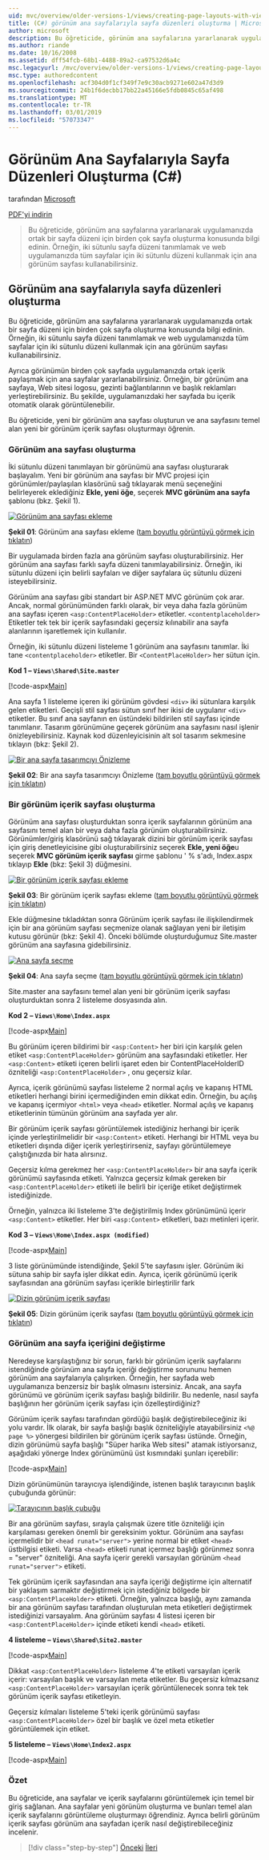 ```yaml
---
uid: mvc/overview/older-versions-1/views/creating-page-layouts-with-view-master-pages-cs
title: (C#) görünüm ana sayfalarıyla sayfa düzenleri oluşturma | Microsoft Docs
author: microsoft
description: Bu öğreticide, görünüm ana sayfalarına yararlanarak uygulamanızda ortak bir sayfa düzeni için birden çok sayfa oluşturma konusunda bilgi edinin. Kullanabileceğiniz bir...
ms.author: riande
ms.date: 10/16/2008
ms.assetid: dff54fcb-68b1-4488-89a2-ca97532d6a4c
msc.legacyurl: /mvc/overview/older-versions-1/views/creating-page-layouts-with-view-master-pages-cs
msc.type: authoredcontent
ms.openlocfilehash: acf304d0f1cf349f7e9c30acb9271e602a47d3d9
ms.sourcegitcommit: 24b1f6decbb17bb22a45166e5fdb0845c65af498
ms.translationtype: MT
ms.contentlocale: tr-TR
ms.lasthandoff: 03/01/2019
ms.locfileid: "57073347"
---
```

<a name="creating-page-layouts-with-view-master-pages-c"></a>Görünüm Ana Sayfalarıyla Sayfa Düzenleri Oluşturma (C#)
====================
tarafından [Microsoft](https://github.com/microsoft)

[PDF'yi indirin](http://download.microsoft.com/download/e/f/3/ef3f2ff6-7424-48f7-bdaa-180ef64c3490/ASPNET_MVC_Tutorial_12_CS.pdf)

> Bu öğreticide, görünüm ana sayfalarına yararlanarak uygulamanızda ortak bir sayfa düzeni için birden çok sayfa oluşturma konusunda bilgi edinin. Örneğin, iki sütunlu sayfa düzeni tanımlamak ve web uygulamanızda tüm sayfalar için iki sütunlu düzeni kullanmak için ana görünüm sayfası kullanabilirsiniz.


## <a name="creating-page-layouts-with-view-master-pages"></a>Görünüm ana sayfalarıyla sayfa düzenleri oluşturma

Bu öğreticide, görünüm ana sayfalarına yararlanarak uygulamanızda ortak bir sayfa düzeni için birden çok sayfa oluşturma konusunda bilgi edinin. Örneğin, iki sütunlu sayfa düzeni tanımlamak ve web uygulamanızda tüm sayfalar için iki sütunlu düzeni kullanmak için ana görünüm sayfası kullanabilirsiniz.

Ayrıca görünümün birden çok sayfada uygulamanızda ortak içerik paylaşmak için ana sayfalar yararlanabilirsiniz. Örneğin, bir görünüm ana sayfaya, Web sitesi logosu, gezinti bağlantılarının ve başlık reklamları yerleştirebilirsiniz. Bu şekilde, uygulamanızdaki her sayfada bu içerik otomatik olarak görüntülenebilir.

Bu öğreticide, yeni bir görünüm ana sayfası oluşturun ve ana sayfasını temel alan yeni bir görünüm içerik sayfası oluşturmayı öğrenin.

### <a name="creating-a-view-master-page"></a>Görünüm ana sayfası oluşturma

İki sütunlu düzeni tanımlayan bir görünümü ana sayfası oluşturarak başlayalım. Yeni bir görünüm ana sayfası bir MVC projesi için görünümler/paylaşılan klasörünü sağ tıklayarak menü seçeneğini belirleyerek eklediğiniz **Ekle, yeni öğe**, seçerek **MVC görünüm ana sayfa** şablonu (bkz. Şekil 1).


[![Görünüm ana sayfası ekleme](creating-page-layouts-with-view-master-pages-cs/_static/image2.png)](creating-page-layouts-with-view-master-pages-cs/_static/image1.png)

**Şekil 01**: Görünüm ana sayfası ekleme ([tam boyutlu görüntüyü görmek için tıklatın](creating-page-layouts-with-view-master-pages-cs/_static/image3.png))


Bir uygulamada birden fazla ana görünüm sayfası oluşturabilirsiniz. Her görünüm ana sayfası farklı sayfa düzeni tanımlayabilirsiniz. Örneğin, iki sütunlu düzeni için belirli sayfaları ve diğer sayfalara üç sütunlu düzeni isteyebilirsiniz.

Görünüm ana sayfası gibi standart bir ASP.NET MVC görünüm çok arar. Ancak, normal görünümünden farklı olarak, bir veya daha fazla görünüm ana sayfası içeren `<asp:ContentPlaceHolder>` etiketler. `<contentplaceholder>` Etiketler tek tek bir içerik sayfasındaki geçersiz kılınabilir ana sayfa alanlarının işaretlemek için kullanılır.

Örneğin, iki sütunlu düzeni listeleme 1 görünüm ana sayfasını tanımlar. İki tane `<contentplaceholder>` etiketler. Bir `<ContentPlaceHolder>` her sütun için.

**Kod 1 – `Views\Shared\Site.master`**

[!code-aspx[Main](creating-page-layouts-with-view-master-pages-cs/samples/sample1.aspx)]

Ana sayfa 1 listeleme içeren iki görünüm gövdesi `<div>` iki sütunlara karşılık gelen etiketleri. Geçişli stil sayfası sütun sınıf her ikisi de uygulanır `<div>` etiketler. Bu sınıf ana sayfanın en üstündeki bildirilen stil sayfası içinde tanımlanır. Tasarım görünümüne geçerek görünüm ana sayfasını nasıl işlenir önizleyebilirsiniz. Kaynak kod düzenleyicisinin alt sol tasarım sekmesine tıklayın (bkz: Şekil 2).


[![Bir ana sayfa tasarımcıyı Önizleme](creating-page-layouts-with-view-master-pages-cs/_static/image5.png)](creating-page-layouts-with-view-master-pages-cs/_static/image4.png)

**Şekil 02**: Bir ana sayfa tasarımcıyı Önizleme ([tam boyutlu görüntüyü görmek için tıklatın](creating-page-layouts-with-view-master-pages-cs/_static/image6.png))


### <a name="creating-a-view-content-page"></a>Bir görünüm içerik sayfası oluşturma

Görünüm ana sayfası oluşturduktan sonra içerik sayfalarının görünüm ana sayfasını temel alan bir veya daha fazla görünüm oluşturabilirsiniz. Görünümler/giriş klasörünü sağ tıklayarak dizini bir görünüm içerik sayfası için giriş denetleyicisine gibi oluşturabilirsiniz seçerek **Ekle, yeni öğe**u seçerek **MVC görünüm içerik sayfası** girme şablonu ' % s'adı, Index.aspx tıklayıp **Ekle** (bkz: Şekil 3) düğmesini.


[![Bir görünüm içerik sayfası ekleme](creating-page-layouts-with-view-master-pages-cs/_static/image8.png)](creating-page-layouts-with-view-master-pages-cs/_static/image7.png)

**Şekil 03**: Bir görünüm içerik sayfası ekleme ([tam boyutlu görüntüyü görmek için tıklatın](creating-page-layouts-with-view-master-pages-cs/_static/image9.png))


Ekle düğmesine tıkladıktan sonra Görünüm içerik sayfası ile ilişkilendirmek için bir ana görünüm sayfası seçmenize olanak sağlayan yeni bir iletişim kutusu görünür (bkz: Şekil 4). Önceki bölümde oluşturduğumuz Site.master görünüm ana sayfasına gidebilirsiniz.


[![Ana sayfa seçme](creating-page-layouts-with-view-master-pages-cs/_static/image11.png)](creating-page-layouts-with-view-master-pages-cs/_static/image10.png)

**Şekil 04**: Ana sayfa seçme ([tam boyutlu görüntüyü görmek için tıklatın](creating-page-layouts-with-view-master-pages-cs/_static/image12.png))


Site.master ana sayfasını temel alan yeni bir görünüm içerik sayfası oluşturduktan sonra 2 listeleme dosyasında alın.

**Kod 2 – `Views\Home\Index.aspx`**

[!code-aspx[Main](creating-page-layouts-with-view-master-pages-cs/samples/sample2.aspx)]

Bu görünüm içeren bildirimi bir `<asp:Content>` her biri için karşılık gelen etiket `<asp:ContentPlaceHolder>` görünüm ana sayfasındaki etiketler. Her `<asp:Content>` etiketi içeren belirli işaret eden bir ContentPlaceHolderID özniteliği `<asp:ContentPlaceHolder>` , onu geçersiz kılar.

Ayrıca, içerik görünümü sayfası listeleme 2 normal açılış ve kapanış HTML etiketleri herhangi birini içermediğinden emin dikkat edin. Örneğin, bu açılış ve kapanış içermiyor `<html>` veya `<head>` etiketler. Normal açılış ve kapanış etiketlerinin tümünün görünüm ana sayfada yer alır.

Bir görünüm içerik sayfası görüntülemek istediğiniz herhangi bir içerik içinde yerleştirilmelidir bir `<asp:Content>` etiketi. Herhangi bir HTML veya bu etiketleri dışında diğer içerik yerleştirirseniz, sayfayı görüntülemeye çalıştığınızda bir hata alırsınız.

Geçersiz kılma gerekmez her `<asp:ContentPlaceHolder>` bir ana sayfa içerik görünümü sayfasında etiketi. Yalnızca geçersiz kılmak gereken bir `<asp:ContentPlaceHolder>` etiketi ile belirli bir içeriğe etiket değiştirmek istediğinizde.

Örneğin, yalnızca iki listeleme 3'te değiştirilmiş Index görünümünü içerir `<asp:Content>` etiketler. Her biri `<asp:Content>` etiketleri, bazı metinleri içerir.

**Kod 3 – `Views\Home\Index.aspx (modified)`**

[!code-aspx[Main](creating-page-layouts-with-view-master-pages-cs/samples/sample3.aspx)]

3 liste görünümünde istendiğinde, Şekil 5'te sayfasını işler. Görünüm iki sütuna sahip bir sayfa işler dikkat edin. Ayrıca, içerik görünümü içerik sayfasından ana görünüm sayfası içerikle birleştirilir fark


[![Dizin görünüm içerik sayfası](creating-page-layouts-with-view-master-pages-cs/_static/image14.png)](creating-page-layouts-with-view-master-pages-cs/_static/image13.png)

**Şekil 05**: Dizin görünüm içerik sayfası ([tam boyutlu görüntüyü görmek için tıklatın](creating-page-layouts-with-view-master-pages-cs/_static/image15.png))


### <a name="modifying-view-master-page-content"></a>Görünüm ana sayfa içeriğini değiştirme

Neredeyse karşılaştığınız bir sorun, farklı bir görünüm içerik sayfalarını istendiğinde görünüm ana sayfa içeriği değiştirme sorununu hemen görünüm ana sayfalarıyla çalışırken. Örneğin, her sayfada web uygulamanıza benzersiz bir başlık olmasını istersiniz. Ancak, ana sayfa görünümü ve görünüm içerik sayfası başlığı bildirilir. Bu nedenle, nasıl sayfa başlığının her görünüm içerik sayfası için özelleştirdiğiniz?

Görünüm içerik sayfası tarafından gördüğü başlık değiştirebileceğiniz iki yolu vardır. İlk olarak, bir sayfa başlığı başlık özniteliğiyle atayabilirsiniz `<%@ page %>` yönergesi bildirilen bir görünüm içerik sayfası üstünde. Örneğin, dizin görünümü sayfa başlığı "Süper harika Web sitesi" atamak istiyorsanız, aşağıdaki yönerge Index görünümünü üst kısmındaki şunları içerebilir:

[!code-aspx[Main](creating-page-layouts-with-view-master-pages-cs/samples/sample4.aspx)]

Dizin görünümünün tarayıcıya işlendiğinde, istenen başlık tarayıcının başlık çubuğunda görünür:


[![Tarayıcının başlık çubuğu](creating-page-layouts-with-view-master-pages-cs/_static/image17.png)](creating-page-layouts-with-view-master-pages-cs/_static/image16.png)


Bir ana görünüm sayfası, sırayla çalışmak üzere title özniteliği için karşılaması gereken önemli bir gereksinim yoktur. Görünüm ana sayfası içermelidir bir `<head runat="server">` yerine normal bir etiket `<head>` üstbilgisi etiketi. Varsa `<head>` etiketi runat içermez başlığı görünmez sonra = "server" özniteliği. Ana sayfa içerir gerekli varsayılan görünüm `<head runat="server">` etiketi.

Tek görünüm içerik sayfasından ana sayfa içeriği değiştirme için alternatif bir yaklaşım sarmaktır değiştirmek için istediğiniz bölgede bir `<asp:ContentPlaceHolder>` etiketi. Örneğin, yalnızca başlığı, aynı zamanda bir ana görünüm sayfası tarafından oluşturulan meta etiketleri değiştirmek istediğinizi varsayalım. Ana görünüm sayfası 4 listesi içeren bir `<asp:ContentPlaceHolder>` içinde etiketi kendi `<head>` etiketi.

**4 listeleme – `Views\Shared\Site2.master`**

[!code-aspx[Main](creating-page-layouts-with-view-master-pages-cs/samples/sample5.aspx)]

Dikkat `<asp:ContentPlaceHolder>` listeleme 4'te etiketi varsayılan içerik içerir: varsayılan başlık ve varsayılan meta etiketler. Bu geçersiz kılmazsanız `<asp:ContentPlaceHolder>` varsayılan içerik görüntülenecek sonra tek tek görünüm içerik sayfası etiketleyin.

Geçersiz kılmaları listeleme 5'teki içerik görünümü sayfası `<asp:ContentPlaceHolder>` özel bir başlık ve özel meta etiketler görüntülemek için etiket.

**5 listeleme – `Views\Home\Index2.aspx`**

[!code-aspx[Main](creating-page-layouts-with-view-master-pages-cs/samples/sample6.aspx)]

### <a name="summary"></a>Özet

Bu öğreticide, ana sayfalar ve içerik sayfalarını görüntülemek için temel bir giriş sağlanan. Ana sayfalar yeni görünüm oluşturma ve bunları temel alan içerik sayfalarını görüntüleme oluşturmayı öğrendiniz. Ayrıca belirli görünüm içerik sayfası görünüm ana sayfadan içerik nasıl değiştirebileceğiniz incelenir.

> [!div class="step-by-step"]
> [Önceki](using-the-tagbuilder-class-to-build-html-helpers-cs.md)
> [İleri](passing-data-to-view-master-pages-cs.md)
